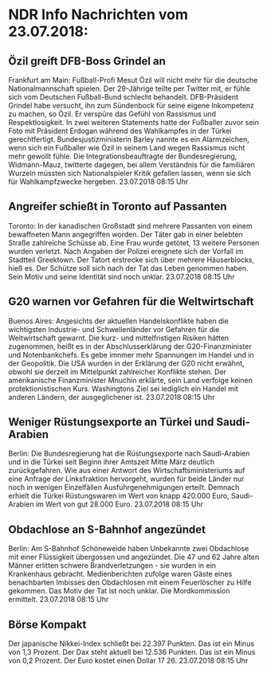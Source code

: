 # NDR Info Nachrichten vom 23.07.2018:


## Özil greift DFB-Boss Grindel an
Frankfurt am Main: Fußball-Profi Mesut Özil will nicht mehr für die deutsche Nationalmannschaft spielen. Der 29-Jährige teilte per Twitter mit, er fühle sich vom Deutschen Fußball-Bund schlecht behandelt. DFB-Präsident Grindel habe versucht, ihn zum Sündenbock für seine eigene Inkompetenz zu machen, so Özil. Er verspüre das Gefühl von Rassismus und Respektlosigkeit. In zwei weiteren Statements hatte der Fußballer zuvor sein Foto mit Präsident Erdogan während des Wahlkampfes in der Türkei gerechtfertigt. Bundesjustizministerin Barley nannte es ein Alarmzeichen, wenn sich ein Fußballer wie Özil in seinem Land wegen Rassismus nicht mehr gewollt fühle. Die Integrationsbeauftragte der Bundesregierung, Widmann-Mauz, twitterte dagegen, bei allem Verständnis für die familiären Wurzeln müssten sich Nationalspieler Kritik gefallen lassen, wenn sie sich für Wahlkampfzwecke hergeben. 23.07.2018 08:15 Uhr 

## Angreifer schießt in Toronto auf Passanten
Toronto: In der kanadischen Großstadt sind mehrere Passanten von einem bewaffneten Mann angegriffen worden. Der Täter gab in einer belebten Straße zahlreiche Schüsse ab. Eine Frau wurde getötet, 13 weitere Personen wurden verletzt. Nach Angaben der Polizei ereignete sich der Vorfall im Stadtteil Greektown. Der Tatort erstrecke sich über mehrere Häuserblocks, hieß es. Der Schütze soll sich nach der Tat das Leben genommen haben. Sein Motiv und seine Identität sind noch unklar. 23.07.2018 08:15 Uhr 

## G20 warnen vor Gefahren für die Weltwirtschaft
Buenos Aires: Angesichts der aktuellen Handelskonflikte haben die wichtigsten Industrie- und Schwellenländer vor Gefahren für die Weltwirtschaft gewarnt. Die kurz- und mittelfristigen Risiken hätten zugenommen, heißt es in der Abschlusserklärung der G20-Finanzminister und Notenbankchefs. Es gebe imnmer mehr Spannungen im Handel und in der Geopolitik. Die USA wurden in der Erklärung der G20 nicht erwähnt, obwohl sie derzeit im Mittelpunkt zahlreicher Konflikte stehen. Der amerikanische Finanzminister Mnuchin erklärte, sein Land verfolge keinen protektionistischen Kurs. Washingtons Ziel sei lediglich ein Handel mit anderen Ländern, der ausgeglichener ist. 23.07.2018 08:15 Uhr 

## Weniger Rüstungsexporte an Türkei und Saudi-Arabien
Berlin: Die Bundesregierung hat die Rüstungsexporte nach Saudi-Arabien und in die Türkei seit Beginn ihrer Amtszeit Mitte März deutlich zurückgefahren. Wie aus einer Antwort des Wirtschaftsministeriums auf eine Anfrage der Linksfraktion hervorgeht, wurden für beide Länder nur noch in wenigen Einzelfällen Ausfuhrgenehmigungen erteilt. Demnach erhielt die Türkei Rüstungswaren im Wert von knapp 420.000 Euro,  Saudi-Arabien im Wert von gut 28.000 Euro. 23.07.2018 08:15 Uhr 

## Obdachlose an S-Bahnhof angezündet
Berlin: Am S-Bahnhof Schöneweide haben Unbekannte zwei Obdachlose mit einer Flüssigkeit übergossen und angezündet. Die 47 und 62 Jahre alten Männer erlitten schwere Brandverletzungen - sie wurden in ein Krankenhaus gebracht. Medienberichten zufolge waren Gäste eines benachbarten Imbisses den Obdachlosen mit einem Feuerlöscher zu Hilfe gekommen. Das Motiv der Tat ist noch unklar. Die Mordkommission ermittelt. 23.07.2018 08:15 Uhr 

## Börse Kompakt
Der japanische Nikkei-Index schließt bei 22.397 Punkten. Das ist ein Minus von 1,3 Prozent. Der Dax steht aktuell bei 12.536 Punkten. Das ist ein Minus von 0,2 Prozent. Der Euro kostet einen Dollar 17 26. 23.07.2018 08:15 Uhr 
